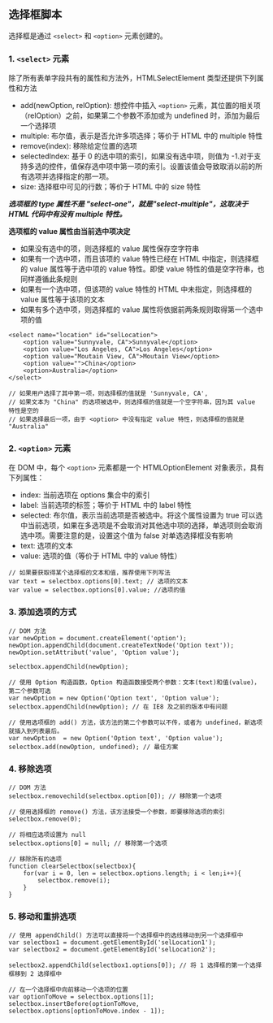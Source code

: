 ## 选择框脚本

选择框是通过 `<select>` 和 `<option>` 元素创建的。

### 1. `<select>` 元素

除了所有表单字段共有的属性和方法外，HTMLSelectElement 类型还提供下列属性和方法

- add(newOption, relOption): 想控件中插入 `<option>` 元素，其位置的相关项（relOption）之前，如果第二个参数不添加或为 undefined 时，添加为最后一个选择项
- multiple: 布尔值，表示是否允许多项选择；等价于 HTML 中的 multiple 特性
- remove(index): 移除给定位置的选项
- selectedIndex: 基于 0 的选中项的索引，如果没有选中项，则值为 -1.对于支持多选的控件，值保存选中项中第一项的索引。设置该值会导致取消以前的所有选项并选择指定的那一项。
- size: 选择框中可见的行数；等价于 HTML 中的 size 特性

***选项框的 type 属性不是 "select-one"，就是"select-multiple"，这取决于 HTML 代码中有没有 multiple 特性。***

**选项框的 value 属性由当前选中项决定**

- 如果没有选中的项，则选择框的 value 属性保存空字符串
- 如果有一个选中项，而且该项的 value 特性已经在 HTML 中指定，则选择框的 value 属性等于选中项的 value 特性。即使 value 特性的值是空字符串，也同样遵循此条规则
- 如果有一个选中项，但该项的 value 特性的 HTML 中未指定，则选择框的 value 属性等于该项的文本
- 如果有多个选中项，则选择框的 value 属性将依据前两条规则取得第一个选中项的值

```
<select name="location" id="selLocation">
	<option value="Sunnyvale, CA">Sunnyvale</option>
	<option value="Los Angeles, CA">Los Angeles</option>
	<option value="Moutain View, CA">Moutain View</option>
	<option value="">China</option>
	<option>Australia</option>
</select>

// 如果用户选择了其中第一项，则选择框的值就是 'Sunnyvale, CA',
// 如果文本为 "China" 的选项被选中，则选择框的值就是一个空字符串，因为其 value 特性是空的
// 如果选择最后一项，由于 <option> 中没有指定 value 特性，则选择框的值就是 "Australia"
```

### 2. `<option>` 元素

在 DOM 中，每个 `<option>` 元素都是一个 HTMLOptionElement 对象表示，具有下列属性：

- index: 当前选项在 options 集合中的索引
- label: 当前选项的标签；等价于 HTML 中的 label 特性
- selected: 布尔值，表示当前选项是否被选中。将这个属性设置为 true 可以选中当前选项，如果在多选项是不会取消对其他选中项的选择，单选项则会取消选中项。需要注意的是，设置这个值为 false 对单选选择框没有影响
- text: 选项的文本
- value: 选项的值（等价于 HTML 中的 value 特性）

```
// 如果要获取得某个选择框的文本和值，推荐使用下列写法
var text = selectbox.options[0].text; // 选项的文本
var value = selectbox.options[0].value; //选项的值
```

### 3. 添加选项的方式

```
// DOM 方法
var newOption = document.createElement('option');
newOption.appendChild(document.createTextNode('Option text'));
newOption.setAttribut('value', 'Option value');

selectbox.appendChild(newOption);

// 使用 Option 构造函数，Option 构造函数接受两个参数：文本(text)和值(value)，第二个参数可选
var newOption = new Option('Option text', 'Option value');
selectbox.appendChild(newOption); // 在 IE8 及之前的版本中有问题

// 使用选项框的 add() 方法，该方法的第二个参数可以不传，或者为 undefined，新选项就插入到列表最后。
var newOption  = new Option('Option text', 'Option value');
selectbox.add(newOption, undefined); // 最佳方案
```

### 4. 移除选项

```
// DOM 方法
selectbox.removechild(selectbox.option[0]); // 移除第一个选项

// 使用选择框的 remove() 方法，该方法接受一个参数，即要移除选项的索引
selectbox.remove(0);

// 将相应选项设置为 null 
selectbox.options[0] = null; // 移除第一个选项

// 移除所有的选项
function clearSelectbox(selectbox){
	for(var i = 0, len = selectbox.options.length; i < len;i++){
		selectbox.remove(i);
	}
}
```

### 5. 移动和重排选项

```
// 使用 appendChild() 方法可以直接将一个选择框中的选线移动到另一个选择框中
var selectbox1 = document.getElementById('selLocation1');
var selectbox2 = document.getElementById('selLocation2');

selectbox2.appendChild(selectbox1.options[0]); // 将 1 选择框的第一个选择框移到 2 选择框中

// 在一个选择框中向前移动一个选项的位置
var optionToMove = selectbox.options[1];
selectbox.insertBefore(optionToMove, selectbox.options[optionToMove.index - 1]);
```

